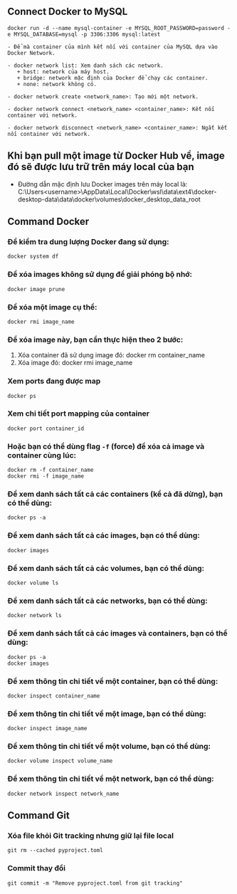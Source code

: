 ## Connect Docker to MySQL
    docker run -d --name mysql-container -e MYSQL_ROOT_PASSWORD=password -e MYSQL_DATABASE=mysql -p 3306:3306 mysql:latest

    - Để mà container của mình kết nối với container của MySQL dựa vào Docker Network.

    - docker network list: Xem danh sách các network.
       + host: network của máy host.
       + bridge: network mặc định của Docker để chạy các container.
       + none: network không có.

    - docker network create <network_name>: Tạo mới một network.

    - docker network connect <network_name> <container_name>: Kết nối container với network.

    - docker network disconnect <network_name> <container_name>: Ngắt kết nối container với network.



## Khi bạn pull một image từ Docker Hub về, image đó sẽ được lưu trữ trên máy local của bạn
- Đường dẫn mặc định lưu Docker images trên máy local là:
    C:\Users\<username>\AppData\Local\Docker\wsl\data\ext4\docker-desktop-data\data\docker\volumes\docker_desktop_data_root

## Command Docker
### Để kiểm tra dung lượng Docker đang sử dụng:
    docker system df

### Để xóa images không sử dụng để giải phóng bộ nhớ:
    docker image prune

### Để xóa một image cụ thể:
    docker rmi image_name

### Để xóa image này, bạn cần thực hiện theo 2 bước:
1. Xóa container đã sử dụng image đó:
    docker rm container_name
2. Xóa image đó:
    docker rmi image_name

### Xem ports đang được map
    docker ps

### Xem chi tiết port mapping của container
    docker port container_id

### Hoặc bạn có thể dùng flag `-f` (force) để xóa cả image và container cùng lúc:
    docker rm -f container_name
    docker rmi -f image_name

### Để xem danh sách tất cả các containers (kể cả đã dừng), bạn có thể dùng:
    docker ps -a

### Để xem danh sách tất cả các images, bạn có thể dùng:
    docker images

### Để xem danh sách tất cả các volumes, bạn có thể dùng:
    docker volume ls

### Để xem danh sách tất cả các networks, bạn có thể dùng:
    docker network ls

### Để xem danh sách tất cả các images và containers, bạn có thể dùng:
    docker ps -a
    docker images

### Để xem thông tin chi tiết về một container, bạn có thể dùng:
    docker inspect container_name

### Để xem thông tin chi tiết về một image, bạn có thể dùng:
    docker inspect image_name

### Để xem thông tin chi tiết về một volume, bạn có thể dùng:
    docker volume inspect volume_name

### Để xem thông tin chi tiết về một network, bạn có thể dùng:
    docker network inspect network_name


## Command Git
### Xóa file khỏi Git tracking nhưng giữ lại file local
    git rm --cached pyproject.toml

### Commit thay đổi
    git commit -m "Remove pyproject.toml from git tracking"








